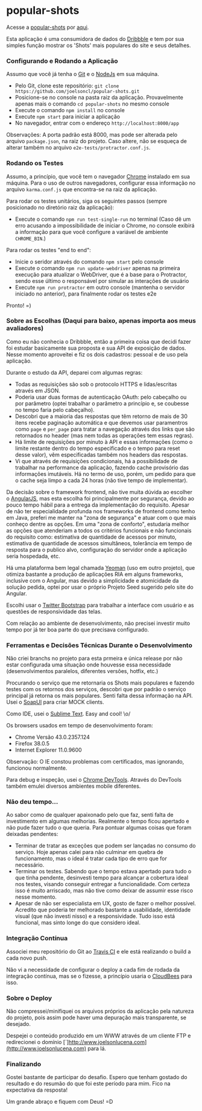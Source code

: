 # popular-shots

Acesse a [popular-shots](http://joelsonlucena.com) por [aqui](http://joelsonlucena.com).

Esta aplicação é uma consumidora de dados do [Dribbble](https://dribbble.com/) e tem por sua simples função mostrar os 'Shots' mais populares do site e seus detalhes.

### **Configurando e Rodando a Aplicação** ###

Assumo que você já tenha o [Git](https://git-scm.com) e o [NodeJs](https://nodejs.org/) em sua máquina.

* Pelo Git, clone este repositório: `git clone https://github.com/joelsoncl/popular-shots.git`
* Posicione-se no console na pasta raiz da aplicação. Provavelmente apenas mais o comando `cd popular-shots` no mesmo console
* Execute o comando `npm install` no console
* Execute `npm start` para iniciar a aplicação
* No navegador, entrar com o endereço `http://localhost:8000/app`

Observações:
A porta padrão está 8000, mas pode ser alterada pelo arquivo `package.json`, na raiz do projeto. Caso altere, não se esqueça de alterar também no arquivo `e2e-tests/protractor.conf.js`.


### **Rodando os Testes** ###

Assumo, a princípio, que você tem o navegador [Chrome](http://www.google.com/chrome/) instalado em sua máquina. Para o uso de outros navegadores, configurar essa informação no arquivo `karma.conf.js` que encontra-se na raiz da aplicação.

Para rodar os testes unitários, siga os seguintes passos (sempre posicionado no diretório raiz da aplicação):
* Execute o comando `npm run test-single-run` no terminal (Caso dê um erro acusando a impossibilidade de iniciar o Chrome, no console exibirá a informação para que você configure a variável de ambiente `CHROME_BIN`.)

Para rodar os testes "end to end":
* Inicie o seridor através do comando `npm start` pelo console
* Execute o comando `npm run update-webdriver` apenas na primeira execução para atualizar o WebDriver, que é a base para o Protractor, sendo esse último o responsável por simular as interações de usuário
* Execute `npm run protractor` em outro console (mantenha o servidor iniciado no anterior), para finalmente rodar os testes e2e

Pronto! =)


### **Sobre as Escolhas (Daqui para baixo, apenas importa aos meus avaliadores)** ###

Como eu não conhecia o Dribbble, então a primeira coisa que decidi fazer foi estudar basicamente sua proposta e sua API de exposição de dados. Nesse momento aproveitei e fiz os dois cadastros: pessoal e de uso pela aplicação.

Durante o estudo da API, deparei com algumas regras:
* Todas as requisições são sob o protocolo HTTPS e lidas/escritas através em JSON.
* Poderia usar duas formas de autenticação OAuth: pelo cabeçalho ou por parâmetro (optei trabalhar o parâmetro a princípio e, se coubesse no tempo faria pelo cabeçalho).
* Descobri que a maioria das respostas que têm retorno de mais de 30 itens recebe paginação automática e que devemos usar paramentros como `page` e `per_page` para tratar a navegação através dos links que são retornados no header (mas nem todas as operações tem essas regras).
* Há limite de requisições por minuto à API e essas informações (como o limite restante dentro do tempo especificado e o tempo para reset desse valor), vêm especificadas também nos headers das respostas.
* Vi que através de requisições condicionais, há a possibilidade de trabalhar na performance da aplicação, fazendo cache provisório das informações imutáveis. Há no termo de uso, porém, um pedido para que o cache seja limpo a cada 24 horas (não tive tempo de implementar).

Da decisão sobre o framework frontend, não tive muita dúvida ao escolher o [AngularJS](https://angularjs.org/), mas esta escolha foi principalmente por segurança, devido ao pouco tempo hábil para a entrega da implementação do requisito. Apesar de não ter especialidade profunda nos frameworks de frontend como tenho em Java, preferi me manter na "zona de segurança" e atuar com o que mais conheço dentre as opções. Em uma "zona de conforto", estudaria melhor as opções que atenderiam a todos os critérios funcionais e não funcionais do requisito como: estimativa de quantidade de acessos por minuto, estimativa de quantidade de acessos simultâneos, tolerância em tempo de resposta para o publico alvo, configuração do servidor onde a aplicação seria hospedada, etc.

Há uma plataforma bem legal chamada [Yeoman](http://yeoman.io/) (uso em outro projeto), que otimiza bastante a produção de aplicações RIA em alguns frameworks, inclusive com o Angular, mas devido a simplicidade e atomicidade da solução pedida, optei por usar o próprio Projeto Seed sugerido pelo site do Angular.

Escolhi usar o [Twitter Bootstrap](http://getbootstrap.com/) para trabalhar a interface com usuário e as questões de responsividade das telas.

Com relação ao ambiente de desenvolvimento, não precisei investir muito tempo por já ter boa parte do que precisava configurado.

### **Ferramentas e Decisões Técnicas Durante o Desenvolvimento** ###

Não criei branchs no projeto para esta prmeira e única release por não estar configurada uma situação onde houvesse essa necessidade (desenvolvimentos paralelos, diferentes versões, hotfix, etc.)

Procurando o serviço que me retornaria os Shots mais populares e fazendo testes com os retornos dos serviços, descobri que por padrão o serviço principal já retorna os mais populares. Senti falta dessa informação na API. Usei o [SoapUI](http://www.soapui.org/) para criar MOCK clients.

Como IDE, usei o [Sublime Text](http://www.sublimetext.com/). Easy and cool! \o/

Os browsers usados em tempo de desenvolvimento foram:
* Chrome Versão 43.0.2357.124
* Firefox 38.0.5
* Internet Explorer 11.0.9600

Observação: O IE constou problemas com certificados, mas ignorando, funcionou normalmente.

Para debug e inspeção, usei o [Chrome DevTools](https://developer.chrome.com/devtools). Através do DevTools também emulei diversos ambientes mobile diferentes.


### **Não deu tempo...** ###

Ao sabor como de qualquer apaixonado pelo que faz, senti falta de investimento em algumas melhorias. Realmente o tempo ficou apertado e não pude fazer tudo o que queria. Para pontuar algumas coisas que foram deixadas pendentes:
* Terminar de tratar as exceções que podem ser lançadas no consumo do serviço. Hoje apenas calei para não culminar em quebra de funcionamento, mas o ideal é tratar cada tipo de erro que for necessário.
* Terminar os testes. Sabendo que o tempo estava apertado para tudo o que tinha pendente, desinvesti tempo para alcançar a cobertura ideal nos testes, visando conseguir entregar a funcionalidade. Com certeza isso é muito arriscado, mas não tive como deixar de assumir esse risco nesse momento.
* Apesar de não ser especialista em UX, gosto de fazer o melhor possível. Acredito que poderia ter melhorado bastante a usabilidade, identidade visual (que não investi nisso) e a responsividade. Tudo isso está funcional, mas sinto longe do que considero ideal.


### **Integração Contínua** ###

Associei meu repositório do Git ao [Travis CI](https://travis-ci.org/) e ele está realizando o build a cada novo push.

Não vi a necessidade de configurar o deploy a cada fim de rodada da integração contínua, mas se o fizesse, a princípio usaria o [CloudBees](https://www.cloudbees.com/) para isso.


### **Sobre o Deploy** ###

Não compressei/minifiquei os arquivos próprios da aplicação pela natureza do projeto, pois assim pode haver uma depuração mais transparente, se desejado.

Despejei o conteúdo produzido em um WWW através de um cliente FTP e redirecionei o domínio [`]http://www.joelsonlucena.com](http://www.joelsonlucena.com) para lá.


### **Finalizando** ###

Gostei bastante de participar do desafio. Espero que tenham gostado do resultado e do resumão do que foi este período para mim. Fico na expectativa da resposta!

Um grande abraço e fiquem com Deus! =D